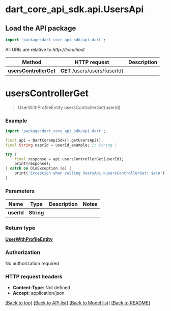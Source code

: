 # dart_core_api_sdk.api.UsersApi

## Load the API package
```dart
import 'package:dart_core_api_sdk/api.dart';
```

All URIs are relative to *http://localhost*

Method | HTTP request | Description
------------- | ------------- | -------------
[**usersControllerGet**](UsersApi.md#userscontrollerget) | **GET** /users/users/{userId} | 


# **usersControllerGet**
> UserWithProfileEntity usersControllerGet(userId)



### Example
```dart
import 'package:dart_core_api_sdk/api.dart';

final api = DartCoreApiSdk().getUsersApi();
final String userId = userId_example; // String | 

try {
    final response = api.usersControllerGet(userId);
    print(response);
} catch on DioException (e) {
    print('Exception when calling UsersApi->usersControllerGet: $e\n');
}
```

### Parameters

Name | Type | Description  | Notes
------------- | ------------- | ------------- | -------------
 **userId** | **String**|  | 

### Return type

[**UserWithProfileEntity**](UserWithProfileEntity.md)

### Authorization

No authorization required

### HTTP request headers

 - **Content-Type**: Not defined
 - **Accept**: application/json

[[Back to top]](#) [[Back to API list]](../README.md#documentation-for-api-endpoints) [[Back to Model list]](../README.md#documentation-for-models) [[Back to README]](../README.md)

